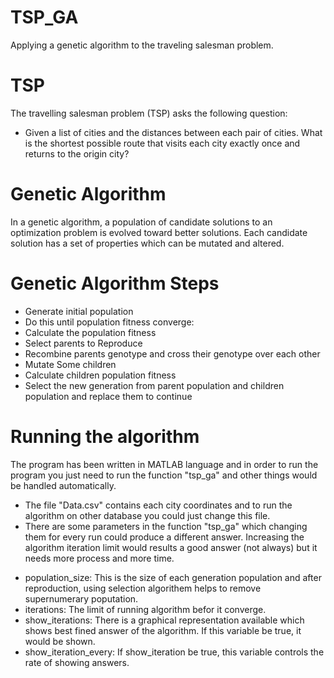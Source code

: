 # TSP_GA
Applying a genetic algorithm to the traveling salesman problem.

# TSP
The travelling salesman problem (TSP) asks the following question:
 * Given a list of cities and the distances between each pair of cities. What is the shortest possible route that visits each city exactly once and returns to the origin city?

# Genetic Algorithm
In a genetic algorithm, a population of candidate solutions to an optimization problem is evolved toward better solutions. Each candidate solution has a set of properties which can be mutated and altered.

# Genetic Algorithm Steps
* Generate initial population
* Do this until population fitness converge:
 * Calculate the population fitness
 * Select parents to Reproduce
 * Recombine parents genotype and cross their genotype over each other
 * Mutate Some children
 * Calculate children population fitness
 * Select the new generation from parent population and children population and replace them to continue

# Running the algorithm
The program has been written in MATLAB language and in order to run the program you just need to run the function "tsp_ga" and other things would be handled automatically.

- The file "Data.csv" contains each city coordinates and to run the algorithm on other database you could just change this file.
- There are some parameters in the function "tsp_ga" which changing them for every run could produce a different answer. Increasing the algorithm iteration limit would results a good answer (not always) but it needs more process and more time.
 * population_size: This is the size of each generation population and after reproduction, using selection algorithem helps to remove supernumerary poputation.
 * iterations: The limit of running algorithm befor it converge.
 * show_iterations: There is a graphical representation available which shows best fined answer of the algorithm. If this variable be true, it would be shown.
 * show_iteration_every: If show_iteration be true, this variable controls the rate of showing answers.
